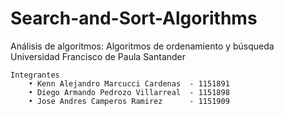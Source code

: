 # Search-and-Sort-Algorithms
Análisis de algoritmos: Algoritmos de ordenamiento y búsqueda
Universidad Francisco de Paula Santander

    Integrantes
        • Kenn Alejandro Marcucci Cardenas  - 1151891
        • Diego Armando Pedrozo Villarreal  - 1151898
        • Jose Andres Camperos Ramirez      - 1151909
